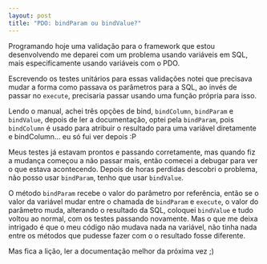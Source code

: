 ```yaml
--- 
layout: post
title: "PDO: bindParam ou bindValue?"
---
```

<p>Programando hoje uma validação para o framework que estou desenvolvendo me deparei com um problema usando variáveis em <span class="caps">SQL</span>, mais especificamente usando variáveis com o <span class="caps">PDO</span>.</p>
<p>Escrevendo os testes unitários para essas validações notei que precisava mudar a forma como passava os parâmetros para a <span class="caps">SQL</span>, ao invés de passar no <code>execute</code>, precisaria passar usando uma função própria para isso.</p>
<p>Lendo o manual, achei três opções de bind, <code>bindColumn</code>, <code>bindParam</code> e <code>bindValue</code>, depois de ler a documentação, optei pela <code>bindParam</code>, pois <code>bindColumn</code> é usado para atribuir o resultado para uma variável diretamente e bindColumn&#8230; eu só fui ver depois :P</p>
<p>Meus testes já estavam prontos e passando corretamente, mas quando fiz a mudança começou a não passar mais, então comecei a debugar para ver o que estava acontecendo. Depois de horas perdidas descobri o problema, não posso usar <code>bindParam</code>, tenho que usar <code>bindValue</code>.</p>
<p>O método <code>bindParam</code> recebe o valor do parâmetro por referência, então se o valor da variável mudar entre o chamada de <code>bindParam</code> e <code>execute</code>, o valor do parâmetro muda, alterando o resultado da <span class="caps">SQL</span>, coloquei <code>bindValue</code> e tudo voltou ao normal, com os testes passando novamente. Mas o que me deixa intrigado é que o meu código não mudava nada na variável, não tinha nada entre os métodos que pudesse fazer com o o resultado fosse diferente.</p>
<p>Mas fica a lição, ler a documentação melhor da próxima vez ;)</p>